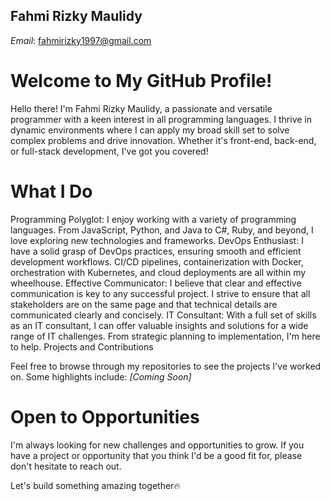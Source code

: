 ## Fahmi Rizky Maulidy
*Email*: fahmirizky1997@gmail.com

# Welcome to My GitHub Profile!
Hello there! I'm Fahmi Rizky Maulidy, a passionate and versatile programmer with a keen interest in all programming languages. I thrive in dynamic environments where I can apply my broad skill set to solve complex problems and drive innovation. Whether it's front-end, back-end, or full-stack development, I've got you covered!

# What I Do
Programming Polyglot: I enjoy working with a variety of programming languages. From JavaScript, Python, and Java to C#, Ruby, and beyond, I love exploring new technologies and frameworks.
DevOps Enthusiast: I have a solid grasp of DevOps practices, ensuring smooth and efficient development workflows. CI/CD pipelines, containerization with Docker, orchestration with Kubernetes, and cloud deployments are all within my wheelhouse.
Effective Communicator: I believe that clear and effective communication is key to any successful project. I strive to ensure that all stakeholders are on the same page and that technical details are communicated clearly and concisely.
IT Consultant: With a full set of skills as an IT consultant, I can offer valuable insights and solutions for a wide range of IT challenges. From strategic planning to implementation, I'm here to help.
Projects and Contributions

Feel free to browse through my repositories to see the projects I've worked on. Some highlights include:
*[Coming Soon]*

# Open to Opportunities
I'm always looking for new challenges and opportunities to grow. If you have a project or opportunity that you think I'd be a good fit for, please don't hesitate to reach out.

Let's build something amazing together🔥
